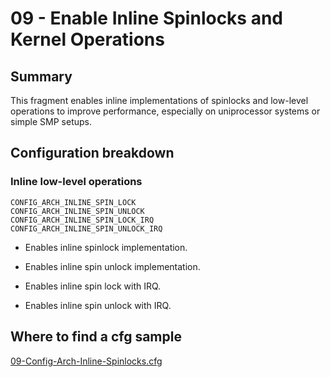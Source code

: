 # 09 - Enable Inline Spinlocks and Kernel Operations

## Summary

This fragment enables inline implementations of spinlocks and low-level operations to improve performance, especially on uniprocessor systems or simple SMP setups.

## Configuration breakdown

### Inline low-level operations

```none
CONFIG_ARCH_INLINE_SPIN_LOCK
CONFIG_ARCH_INLINE_SPIN_UNLOCK
CONFIG_ARCH_INLINE_SPIN_LOCK_IRQ
CONFIG_ARCH_INLINE_SPIN_UNLOCK_IRQ
```

* Enables inline spinlock implementation.

* Enables inline spin unlock implementation.

* Enables inline spin lock with IRQ.

* Enables inline spin unlock with IRQ.

## Where to find a cfg sample

[09-Config-Arch-Inline-Spinlocks.cfg](../../beagle-board/6.6.32/packaging/09-Config-Arch-Inline-Spinlocks.cfg)
